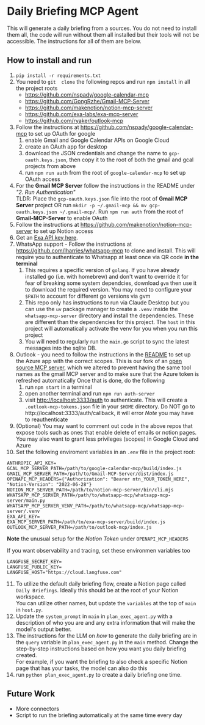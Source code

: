 # Daily Briefing MCP Agent
This will generate a daily briefing from a sources. You do not need to install them all, the code will run without them all installed but their tools will not be accessible. The instructions for all of them are below. 

## How to install and run
1. `pip install -r requirements.txt`
2. You need to `git  clone` the following repos and run `npm install` in all the project roots
    - https://github.com/nspady/google-calendar-mcp
    - https://github.com/GongRzhe/Gmail-MCP-Server
    - https://github.com/makenotion/notion-mcp-server
    - https://github.com/exa-labs/exa-mcp-server
    - https://github.com/ryaker/outlook-mcp
3. Follow the instructions at https://github.com/nspady/google-calendar-mcp to set up OAuth for google
    1. enable Gmail and Google Calendar APIs on Google Cloud
    2. create an OAuth app for desktop
    3. download the JSON credentials and change the name to `gcp-oauth.keys.json`, then copy it to the root of both the gmail and gcal projects from above
    4. run `npm run auth` from the root of `google-calendar-mcp` to set up OAuth access 
4. For the **Gmail MCP Server** follow the instructions in the README under *"2. Run Authentication"*  
TLDR: Place the `gcp-oauth.keys.json` file into the root of **Gmail MCP Server** project OR run `mkdir -p ~/.gmail-mcp && mv gcp-oauth.keys.json ~/.gmail-mcp/`. Run `npm run auth` from the root of **Gmail-MCP-Server** to enable OAuth
5. Follow the instructions at https://github.com/makenotion/notion-mcp-server to set up Notion access
6. Get an [Exa API key here](https://dashboard.exa.ai/api-keys). 
7. WhatsApp support - Follow the instructions at https://github.com/lharries/whatsapp-mcp to clone and install. This will require you to authenticate to Whatsapp at least once via QR code **in the terminal**
    1. This requires a specific version of `golang`. If you have already installed go (i.e. with homebrew) and don't want to override it for fear of breaking some system dependcies, download `gvm` then use it to download the required version. You may need to configure your `$PATH` to account for different go versions via gvm
    2. This repo only has instructions to run via Claude Desktop but you can use the `uv` package manager to create a `.venv` inside the `whatsapp-mcp-server` directory and install the dependencies. These are different than the dependencies for this project. The `host` in this project will automatically activate the venv for you when you run this project
    3. You will need to regularly run the `main.go` script to sync the latest messages into the sqlite DB.
8. Outlook - you need to follow the instructions in the [README](https://github.com/AIAtrium/outlook-mcp) to set up the Azure app with the correct scopes. This is our fork of an [open source MCP server](https://github.com/ryaker/outlook-mcp), which we altered to prevent having the same tool names as the gmail MCP server and to make sure that the Azure token is refreshed automatically 
Once that is done, do the following
    1. run `npm start` in a terminal
    2. open another terminal and run `npm run auth-server`
    3. visit [http://localhost:3333/auth](http://localhost:3333/auth) to authenticate. This will create a `.outlook-mcp-tokens.json` file in your `$HOME` directory. Do NOT go to http://localhost:3333/auth/callback, it will error
    *Note* you may have to reauthenticate
9. (Optional) You may want to comment out code in the above repos that expose tools such as ones that enable delete of emails or notion pages. You may also want to grant less privileges (scopes) in Google Cloud and Azure
10. Set the following enviroment variables in an `.env` file in the project root:
```
ANTHROPIC_API_KEY=
GCAL_MCP_SERVER_PATH=/path/to/google-calendar-mcp/build/index.js
GMAIL_MCP_SERVER_PATH=/path/to/Gmail-MCP-Server/dist/index.js
OPENAPI_MCP_HEADERS={"Authorization": "Bearer ntn_YOUR_TOKEN_HERE", "Notion-Version": "2022-06-28"}
NOTION_MCP_SERVER_PATH=/path/to/notion-mcp-server/bin/cli.mjs
WHATSAPP_MCP_SERVER_PATH=/path/to/whatsapp-mcp/whatsapp-mcp-server/main.py
WHATSAPP_MCP_SERVER_VENV_PATH=/path/to/whatsapp-mcp/whatsapp-mcp-server/.venv
EXA_API_KEY=
EXA_MCP_SERVER_PATH=/path/to/exa-mcp-server/build/index.js
OUTLOOK_MCP_SERVER_PATH=/path/to/outlook-mcp/index.js
```

**Note** the unusual setup for the *Notion Token* under `OPENAPI_MCP_HEADERS`

If you want observability and tracing, set these environmen variables too
```
LANGFUSE_SECRET_KEY=
LANGFUSE_PUBLIC_KEY=
LANGFUSE_HOST="https://cloud.langfuse.com"
```
11. To utilize the default daily briefing flow, create a Notion page called `Daily Briefings`. Ideally this should be at the root of your Notion workspace.   
You can utilize other names, but update the `variables` at the top of `main` in `host.py`. 
12. Update the `system_prompt` in `main` in `plan_exec_agent.py` with a description of who you are and any extra information that will make the model's output better. 
13. The instructions for the LLM on *how* to generate the daily briefing are in the  `query` variable in `plan_exec_agent.py` in the `main` method. Change the step-by-step instructions based on how you want you daily briefing created.  
For example, if you want the briefing to also check a specific Notion page that has your tasks, the model can also do this
14. run `python plan_exec_agent.py` to create a daily briefing one time. 

## Future Work
- More connectors
- Script to run the briefing automatically at the same time every day
